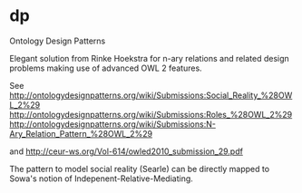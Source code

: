 # dp

Ontology Design Patterns

Elegant solution from Rinke Hoekstra for n-ary relations and related design problems making use of advanced OWL 2 features.

See 
http://ontologydesignpatterns.org/wiki/Submissions:Social_Reality_%28OWL_2%29
http://ontologydesignpatterns.org/wiki/Submissions:Roles_%28OWL_2%29
http://ontologydesignpatterns.org/wiki/Submissions:N-Ary_Relation_Pattern_%28OWL_2%29

and
http://ceur-ws.org/Vol-614/owled2010_submission_29.pdf

The pattern to model social reality (Searle) can be directly mapped to Sowa's notion of Indepenent-Relative-Mediating.

